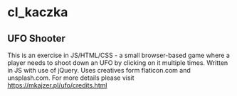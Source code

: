# cl_kaczka

## UFO Shooter

This is an exercise in JS/HTML/CSS - a small browser-based game where a player needs to shoot down an UFO by clicking on it multiple times.
Written in JS with use of jQuery.
Uses creatives form flaticon.com and unsplash.com. For more details please visit https://mkajzer.pl/ufo/credits.html
